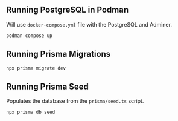 ## Running PostgreSQL in Podman

Will use `docker-compose.yml` file with the PostgreSQL and Adminer.

```shell
podman compose up
```

## Running Prisma Migrations

```shell
npx prisma migrate dev
```

## Running Prisma Seed

Populates the database from the `prisma/seed.ts` script. 

```shell
npx prisma db seed
```